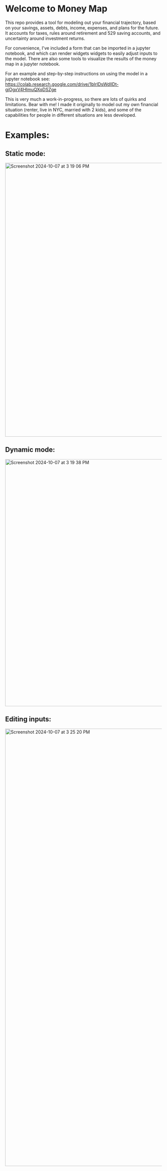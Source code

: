 # Welcome to Money Map

This repo provides a tool for modeling out your financial trajectory, based on your savings, assets, debts, income, expenses, and plans for the future. It accounts for taxes, rules around retirement and 529 saving accounts, and uncertainty around investment returns.

For convenience, I've included a form that can be imported in a jupyter notebook, and which can render widgets widgets to easily adjust inputs to the model. There are also some tools to visualize the results of the money map in a jupyter notebook.

For an example and step-by-step instructions on using the model in a jupyter notebook see:
https://colab.research.google.com/drive/1blrIDsWdIlDt-gjOgxV4HImuQXqDSZge

This is very much a work-in-progress, so there are lots of quirks and limitations. Bear with me! I made it originally to model out my own financial situation (renter, live in NYC, married with 2 kids), and some of the capabilities for people in different situations are less developed.

# Examples:

## Static mode:

<img width="879" alt="Screenshot 2024-10-07 at 3 19 06 PM" src="https://github.com/user-attachments/assets/34cadbd2-4a3a-41ff-a8a1-5d8183027570">

## Dynamic mode:

<img width="793" alt="Screenshot 2024-10-07 at 3 19 38 PM" src="https://github.com/user-attachments/assets/7afa3332-f2dd-4214-a370-9c7effbe7e2a">

## Editing inputs:

<img width="1404" alt="Screenshot 2024-10-07 at 3 25 20 PM" src="https://github.com/user-attachments/assets/992fb442-480b-43a2-8067-7650c87306fe">

